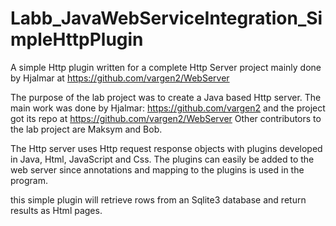 # Labb_JavaWebServiceIntegration_SimpleHttpPlugin
A simple Http plugin written for a complete Http Server project mainly done by Hjalmar at https://github.com/vargen2/WebServer

The purpose of the lab project was to create a Java based Http server.
The main work was done by Hjalmar: https://github.com/vargen2
and the project got its repo at https://github.com/vargen2/WebServer
Other contributors to the lab project are Maksym and Bob.

The Http server uses Http request response objects with plugins developed in Java, Html, JavaScript and Css.
The plugins can easily be added to the web server since annotations and mapping to the plugins is used in the program.

this simple plugin will retrieve rows from an Sqlite3 database and return results as Html pages.
